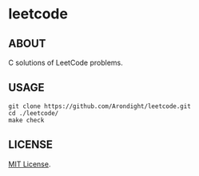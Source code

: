 # leetcode

## ABOUT

C solutions of LeetCode problems.

## USAGE

```
git clone https://github.com/Arondight/leetcode.git
cd ./leetcode/
make check
```

## LICENSE

[MIT License](LICENSE).

